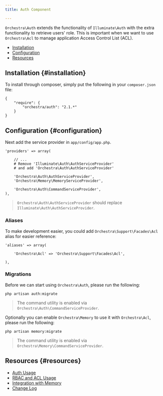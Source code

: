 ```yaml
---
title: Auth Component

---
```


`Orchestra\Auth` extends the functionality of `Illuminate\Auth` with the extra functionality to retrieve users' role. This is important when we want to use `Orchestra\Acl` to manage application Access Control List (ACL).

* [Installation](#installation)
* [Configuration](#configuration)
* [Resources](#resources)

## Installation {#installation}

To install through composer, simply put the following in your `composer.json` file:

	{
		"require": {
			"orchestra/auth": "2.1.*"
		}
	}

## Configuration {#configuration}

Next add the service provider in `app/config/app.php`.

	'providers' => array(

		// ...
		# Remove 'Illuminate\Auth\AuthServiceProvider'
		# and add 'Orchestra\Auth\AuthServiceProvider'

		'Orchestra\Auth\AuthServiceProvider',
		'Orchestra\Memory\MemoryServiceProvider',

		'Orchestra\Auth\CommandServiceProvider',
	),

> `Orchestra\Auth\AuthServiceProvider` should replace `Illuminate\Auth\AuthServiceProvider`.

### Aliases

To make development easier, you could add `Orchestra\Support\Facades\Acl` alias for easier reference:

	'aliases' => array(

		'Orchestra\Acl' => 'Orchestra\Support\Facades\Acl',

	),

### Migrations

Before we can start using `Orchestra\Auth`, please run the following:

	php artisan auth:migrate

> The command utility is enabled via `Orchestra\Auth\CommandServiceProvider`.

Optionally you can enable `Orchestra\Memory` to use it with `Orchestra\Acl`, please run the following:

	php artisan memory:migrate

> The command utility is enabled via `Orchestra\Memory\CommandServiceProvider`.

## Resources {#resources}

* [Auth Usage](/docs/2.2/components/auth/usage)
* [RBAC and ACL Usage](/docs/2.2/components/auth/rbac)
* [Integration with Memory](/docs/2.2/components/auth/memory-integration)
* [Change Log](/docs/2.2/components/auth/changes#v2-2)
